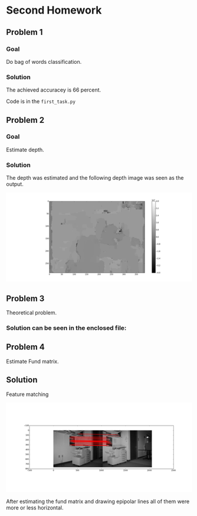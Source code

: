 # Second Homework

## Problem 1

### Goal

Do bag of words classification.

### Solution

The achieved accuracey is 66 percent.

Code is in the ```first_task.py```

## Problem 2

### Goal

Estimate depth.

### Solution

The depth was estimated and the following depth image was seen as the output.

![Alt text](depth_image.png?raw=true "Optional Title")

## Problem 3

Theoretical problem.

### Solution can be seen in the enclosed file:

## Problem 4

Estimate Fund matrix.

## Solution

Feature matching

![Alt text](matches.png?raw=true "Optional Title")

After estimating the fund matrix and drawing epipolar lines all of them were more or less
horizontal.